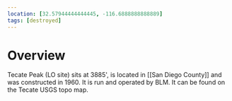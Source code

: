 ```yaml
---
location: [32.57944444444445, -116.6888888888889]
tags: [destroyed]
---
```


# Overview

Tecate Peak (LO site) sits at 3885', is located in [[San Diego County]] and was constructed in 1960. It is run and operated by BLM. It can be found on the Tecate USGS topo map.

